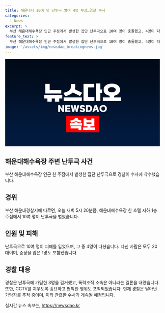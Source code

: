 ```yaml
---
title: 해운대서 10여 명 난투극 벌여 4명 부상…경찰 수사
categories:
  - News
excerpt: >
  부산 해운대해수욕장 인근 주점에서 발생한 집단 난투극으로 10여 명이 충돌했고, 4명이 다친 가운데 3명이 검거됐다. 사건은 CCTV를 지우도록 강요하고 협박하는 등의 상황도 파악됐다. 경찰은 폭력조직과의 연관성은 부인했지만, 난투극 가담자를 추가로 추적 중이며, 해운대구에서 이어지는 폭력사태에 대한 대응책을 모색 중이다. (150자)
feature_text: >
  부산 해운대해수욕장 인근 주점에서 발생한 집단 난투극으로 10여 명이 충돌했고, 4명이 다친 가운데 3명이 검거됐다. 사건은 CCTV를 지우도록 강요하고 협박하는 등의 상황도 파악됐다. 경찰은 폭력조직과의 연관성은 부인했지만, 난투극 가담자를 추가로 추적 중이며, 해운대구에서 이어지는 폭력사태에 대한 대응책을 모색 중이다. (150자)
image: '/assets/img/newsdao_breakingnews.jpg'
---
```


<p><img src="/assets/img/newsdao_breakingnews.jpg" alt="ontimetimes 속보" /></p>

<h2 data-ke-size="size26">해운대해수욕장 주변 난투극 사건</h2>

<p data-ke-size="size16">부산 해운대해수욕장 인근 한 주점에서 발생한 집단 난투극으로 경찰이 수사에 착수했습니다. </p>

<h2 data-ke-size="size24">경위</h2>

<p data-ke-size="size16">부산 해운대경찰서에 따르면, 오늘 새벽 5시 20분쯤, 해운대해수욕장 한 호텔 지하 1층 주점에서 10여 명이 난투극을 벌였습니다. </p>

<h2 data-ke-size="size24">인원 및 피해</h2>

<p data-ke-size="size16">난투극으로 10여 명이 피해를 입었으며, 그 중 4명이 다쳤습니다. 다친 사람은 모두 20대이며, 중상을 입은 1명도 포함됐습니다. </p>

<h2 data-ke-size="size24">경찰 대응</h2>

<p data-ke-size="size16">경찰은 난투극에 가담한 3명을 검거했고, 폭력조직 소속은 아니라는 결론을 내렸습니다. 또한, CCTV를 지우도록 강요하고 협박한 행위도 포착되었습니다. 현재 경찰은 달아난 가담자를 추적 중이며, 이와 관련한 수사가 계속될 예정입니다. </p>
실시간 뉴스 속보는, <a href="https://newsdao.kr" rel="dofollow">https://newsdao.kr</a>


